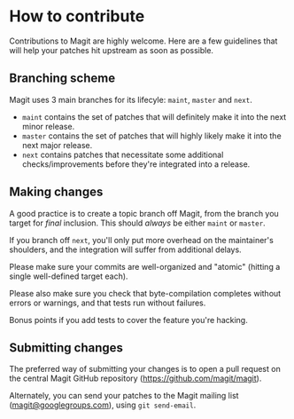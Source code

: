 # How to contribute

Contributions to Magit are highly welcome. Here are a few guidelines that will
help your patches hit upstream as soon as possible.

## Branching scheme

Magit uses 3 main branches for its lifecyle: `maint`, `master` and `next`.

* `maint` contains the set of patches that will definitely make it into the next
  minor release.
* `master` contains the set of patches that will highly likely make it into the
  next major release.
* `next` contains patches that necessitate some additional checks/improvements
  before they're integrated into a release.

## Making changes

A good practice is to create a topic branch off Magit, from the branch you
target for *final* inclusion. This should *always* be either `maint` or
`master`.

If you branch off `next`, you'll only put more overhead on the maintainer's
shoulders, and the integration will suffer from additional delays.

Please make sure your commits are well-organized and "atomic" (hitting a single
well-defined target each).

Please also make sure you check that byte-compilation completes without errors
or warnings, and that tests run without failures.

Bonus points if you add tests to cover the feature you're hacking.

## Submitting changes

The preferred way of submitting your changes is to open a pull request on the
central Magit GitHub repository (https://github.com/magit/magit).

Alternately, you can send your patches to the Magit mailing list
(magit@googlegroups.com), using `git send-email`.
